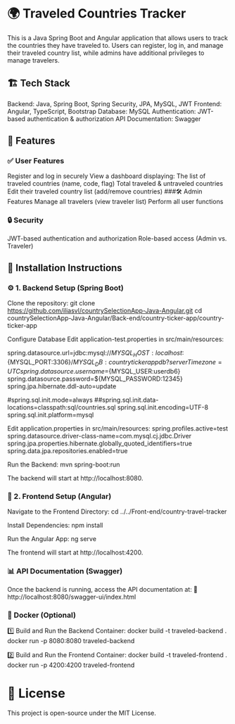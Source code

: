 # 🌍 Traveled Countries Tracker
This is a Java Spring Boot and Angular application that allows users to track the countries they have traveled to. Users can register, log in, and manage their traveled country list, while admins have additional privileges to manage travelers.

## 🏗️ Tech Stack
Backend: Java, Spring Boot, Spring Security, JPA, MySQL, JWT
Frontend: Angular, TypeScript, Bootstrap
Database: MySQL
Authentication: JWT-based authentication & authorization
API Documentation: Swagger

## 🚀 Features
### ✅ User Features
Register and log in securely
View a dashboard displaying:
The list of traveled countries (name, code, flag)
Total traveled & untraveled countries
Edit their traveled country list (add/remove countries)
###🛠️ Admin Features
Manage all travelers (view traveler list)
Perform all user functions
### 🔒 Security
JWT-based authentication and authorization
Role-based access (Admin vs. Traveler)
## 📌 Installation Instructions
### ⚙️ 1. Backend Setup (Spring Boot)
Clone the repository:
git clone https://github.com/iliasvl/countrySelectionApp-Java-Angular.git
cd countrySelectionApp-Java-Angular/Back-end/country-ticker-app/country-ticker-app

Configure Database
Edit application-test.properties in src/main/resources:

spring.datasource.url=jdbc:mysql://${MYSQL_HOST:localhost}:${MYSQL_PORT:3306}/${MYSQL_DB:countrytickerappdb}?serverTimezone=UTC
spring.datasource.username=${MYSQL_USER:userdb6}
spring.datasource.password=${MYSQL_PASSWORD:12345}
spring.jpa.hibernate.ddl-auto=update

#spring.sql.init.mode=always
##spring.sql.init.data-locations=classpath:sql/countries.sql
spring.sql.init.encoding=UTF-8
spring.sql.init.platform=mysql


Edit application.properties in src/main/resources:
spring.profiles.active=test
spring.datasource.driver-class-name=com.mysql.cj.jdbc.Driver
spring.jpa.properties.hibernate.globally_quoted_identifiers=true
spring.data.jpa.repositories.enabled=true


Run the Backend:
mvn spring-boot:run

The backend will start at http://localhost:8080.

### 🎨 2. Frontend Setup (Angular)
Navigate to the Frontend Directory:
cd ../../Front-end/country-travel-tracker


Install Dependencies:
npm install

Run the Angular App:
ng serve

The frontend will start at http://localhost:4200.

### 📊 API Documentation (Swagger)
Once the backend is running, access the API documentation at:
📄 http://localhost:8080/swagger-ui/index.html

### 🐳 Docker (Optional)
1️⃣ Build and Run the Backend Container:
docker build -t traveled-backend .
docker run -p 8080:8080 traveled-backend

2️⃣ Build and Run the Frontend Container:
docker build -t traveled-frontend .
docker run -p 4200:4200 traveled-frontend

# 📜 License
This project is open-source under the MIT License.
